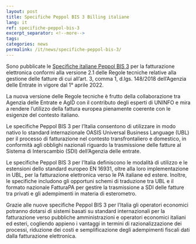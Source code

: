```yaml
---
layout: post
title: Specifiche Peppol BIS 3 Billing italiane
lang: it
ref: specifiche-peppol-bis-3
excerpt_separator: <!--more-->
tags:
categories: news
permalink: /it/news/specifiche-peppol-bis-3/
---
```

Sono pubblicate le [Specifiche italiane Peppol BIS 3](https://notier.regione.emilia-romagna.it/docs/my_index_fatt.jsp) per la fatturazione elettronica conformi alla versione 2.1 delle Regole tecniche relative alla gestione delle fatture di cui all’art. 3, comma 1, d.lgs. 148/2018 dell’Agenzia delle Entrate in vigore dal 1° aprile 2022.
 
La nuova versione delle Regole tecniche è frutto della collaborazione tra Agenzia delle Entrate e AgID con il contributo degli esperti di UNINFO e mira a rendere l’utilizzo della fattura europea pienamente coerente con le esigenze del contesto italiano. 
<!--more-->
Le specifiche Peppol BIS 3 per l’Italia consentono di utilizzare in modo nativo lo standard internazionale OASIS Universal Business Language (UBL) per il processo di fatturazione nel contesto transfrontaliero e domestico, in conformità agli obblighi nazionali riguardo la trasmissione delle fatture al Sistema di Interscambio (SDI) dell’Agenzia delle entrate.
 
Le specifiche Peppol BIS 3 per l’Italia definiscono le modalità di utilizzo e le estensioni dello standard europeo EN 16931, oltre alla loro implementazione in UBL, per la fatturazione elettronica verso le PA italiane ed estere. Inoltre, le specifiche includono gli opportuni schemi di traduzione tra UBL e il formato nazionale FatturaPA per gestire la trasmissione a SDI delle fatture tra privati e gli adempimenti in materia di esterometro.
 
Grazie alle nuove specifiche Peppol BIS 3 per l’Italia gli operatori economici potranno dotarsi di sistemi basati su standard internazionali per la fatturazione verso pubbliche amministrazioni e operatori economici italiani ed esteri, cogliendo appieno i vantaggi in termini di razionalizzazione dei processi, riduzione dei costi e semplificazione degli adempimenti fiscali dati dalla fatturazione elettronica.
